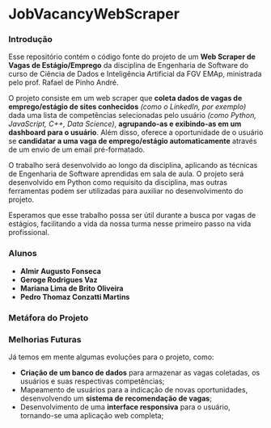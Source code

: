 # JobVacancyWebScraper

### Introdução

Esse repositório contém o código fonte do projeto de um **Web Scraper de Vagas de Estágio/Emprego** da disciplina de Engenharia de Software do curso de Ciência de Dados e Inteligência Artificial da FGV EMAp, ministrada pelo prof. Rafael de Pinho André. 

O projeto consiste em um web scraper que **coleta dados de vagas de emprego/estágio de sites conhecidos** *(como o LinkedIn, por exemplo)* dada uma lista de competências selecionadas pelo usuário *(como Python, JavaScript, C++, Data Science)*, **agrupando-as e exibindo-as em um dashboard para o usuário**. Além disso, oferece a oportunidade de o usuário se **candidatar a uma vaga de emprego/estágio automaticamente** através de um envio de um email pré-formatado.

O trabalho será desenvolvido ao longo da disciplina, aplicando as técnicas de Engenharia de Software aprendidas em sala de aula. O projeto será desenvolvido em Python como requisito da disciplina, mas outras ferramentas podem ser utilizadas para auxiliar no desenvolvimento do projeto.

Esperamos que esse trabalho possa ser útil durante a busca por vagas de estágios, facilitando a vida da nossa turma nesse primeiro passo na vida profissional.

### Alunos
- **Almir Augusto Fonseca**
- **Geroge Rodrigues Vaz**
- **Mariana Lima de Brito Oliveira**
- **Pedro Thomaz Conzatti Martins**

### Metáfora do Projeto



### Melhorias Futuras

Já temos em mente algumas evoluções para o projeto, como:
- **Criação de um banco de dados** para armazenar as vagas coletadas, os usuários e suas respectivas competências;
- Mapeamento de usuários para a indicação de novas oportunidades, desenvolvendo um **sistema de recomendação de vagas**;
- Desenvolvimento de uma **interface responsiva** para o usuário, tornando-se uma aplicação web completa;

